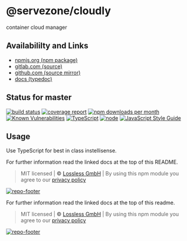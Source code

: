 # @servezone/cloudly
container cloud manager

## Availabililty and Links
* [npmjs.org (npm package)](https://www.npmjs.com/package/@servezone/cloudly)
* [gitlab.com (source)](https://gitlab.com/servezone/cloudly)
* [github.com (source mirror)](https://github.com/servezone/cloudly)
* [docs (typedoc)](https://servezone.gitlab.io/cloudly/)

## Status for master
[![build status](https://gitlab.com/servezone/cloudly/badges/master/build.svg)](https://gitlab.com/servezone/cloudly/commits/master)
[![coverage report](https://gitlab.com/servezone/cloudly/badges/master/coverage.svg)](https://gitlab.com/servezone/cloudly/commits/master)
[![npm downloads per month](https://img.shields.io/npm/dm/@servezone/cloudly.svg)](https://www.npmjs.com/package/@servezone/cloudly)
[![Known Vulnerabilities](https://snyk.io/test/npm/@servezone/cloudly/badge.svg)](https://snyk.io/test/npm/@servezone/cloudly)
[![TypeScript](https://img.shields.io/badge/TypeScript->=%203.x-blue.svg)](https://nodejs.org/dist/latest-v10.x/docs/api/)
[![node](https://img.shields.io/badge/node->=%2010.x.x-blue.svg)](https://nodejs.org/dist/latest-v10.x/docs/api/)
[![JavaScript Style Guide](https://img.shields.io/badge/code%20style-prettier-ff69b4.svg)](https://prettier.io/)

## Usage

Use TypeScript for best in class instellisense.

For further information read the linked docs at the top of this README.

> MIT licensed | **&copy;** [Lossless GmbH](https://lossless.gmbh)
> | By using this npm module you agree to our [privacy policy](https://lossless.gmbH/privacy.html)

[![repo-footer](https://gitzone.gitlab.io/assets/repo-footer.svg)](https://git.zone)

For further information read the linked docs at the top of this readme.

> MIT licensed | **&copy;** [Lossless GmbH](https://lossless.gmbh)
| By using this npm module you agree to our [privacy policy](https://lossless.gmbH/privacy.html)

[![repo-footer](https://servezone.gitlab.io/assets/repo-footer.svg)](https://maintainedby.lossless.com)
